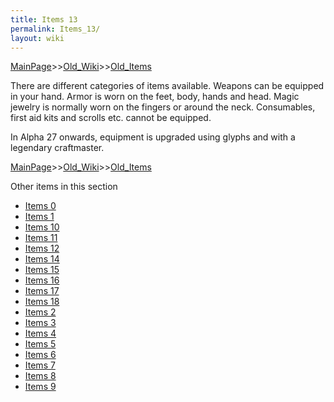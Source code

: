 ```yaml
---
title: Items 13
permalink: Items_13/
layout: wiki
---
```


[MainPage](/keeperrl_wiki/ "wikilink")>>[Old_Wiki](/keeperrl_wiki/Old_Wiki "wikilink")>>[Old_Items](/keeperrl_wiki/Old_Items "wikilink")

There are different categories of items available. Weapons can be equipped in your hand. Armor is worn on the feet, body, hands and head. Magic jewelry is normally worn on the fingers or around the neck. Consumables, first aid kits and scrolls etc. cannot be equipped.

 In Alpha 27 onwards, equipment is upgraded using glyphs and with a legendary craftmaster.

[MainPage](/keeperrl_wiki/ "wikilink")>>[Old_Wiki](/keeperrl_wiki/Old_Wiki "wikilink")>>[Old_Items](/keeperrl_wiki/Old_Items "wikilink")

Other items in this section
-    [Items 0](/keeperrl_wiki/Items_0 "wikilink")
-    [Items 1](/keeperrl_wiki/Items_1 "wikilink")
-    [Items 10](/keeperrl_wiki/Items_10 "wikilink")
-    [Items 11](/keeperrl_wiki/Items_11 "wikilink")
-    [Items 12](/keeperrl_wiki/Items_12 "wikilink")
-    [Items 14](/keeperrl_wiki/Items_14 "wikilink")
-    [Items 15](/keeperrl_wiki/Items_15 "wikilink")
-    [Items 16](/keeperrl_wiki/Items_16 "wikilink")
-    [Items 17](/keeperrl_wiki/Items_17 "wikilink")
-    [Items 18](/keeperrl_wiki/Items_18 "wikilink")
-    [Items 2](/keeperrl_wiki/Items_2 "wikilink")
-    [Items 3](/keeperrl_wiki/Items_3 "wikilink")
-    [Items 4](/keeperrl_wiki/Items_4 "wikilink")
-    [Items 5](/keeperrl_wiki/Items_5 "wikilink")
-    [Items 6](/keeperrl_wiki/Items_6 "wikilink")
-    [Items 7](/keeperrl_wiki/Items_7 "wikilink")
-    [Items 8](/keeperrl_wiki/Items_8 "wikilink")
-    [Items 9](/keeperrl_wiki/Items_9 "wikilink")
